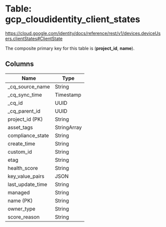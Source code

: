 # Table: gcp_cloudidentity_client_states

https://cloud.google.com/identity/docs/reference/rest/v1/devices.deviceUsers.clientStates#ClientState

The composite primary key for this table is (**project_id**, **name**).

## Columns

| Name          | Type          |
| ------------- | ------------- |
|_cq_source_name|String|
|_cq_sync_time|Timestamp|
|_cq_id|UUID|
|_cq_parent_id|UUID|
|project_id (PK)|String|
|asset_tags|StringArray|
|compliance_state|String|
|create_time|String|
|custom_id|String|
|etag|String|
|health_score|String|
|key_value_pairs|JSON|
|last_update_time|String|
|managed|String|
|name (PK)|String|
|owner_type|String|
|score_reason|String|